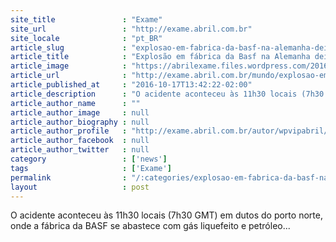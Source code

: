 ```yaml
---
site_title               : "Exame"
site_url                 : "http://exame.abril.com.br"
site_locale              : "pt_BR"
article_slug             : "explosao-em-fabrica-da-basf-na-alemanha-deixou-1-morto"
article_title            : "Explosão em fábrica da Basf na Alemanha deixou 1 morto"
article_image            : "https://abrilexame.files.wordpress.com/2016/10/size_960_16_9_explosao-em-fabrica-da-basf-na-alemanha.jpg?quality=70&strip=all&w=960"
article_url              : "http://exame.abril.com.br/mundo/explosao-em-complexo-da-basf-na-alemanha-deixa-um-morto/"
article_published_at     : "2016-10-17T13:42:22-02:00"
article_description      : "O acidente aconteceu às 11h30 locais (7h30 GMT) em dutos do porto norte, onde a fábrica da BASF se abastece com gás liquefeito e petróleo..."
article_author_name      : ""
article_author_image     : null
article_author_biography : null
article_author_profile   : "http://exame.abril.com.br/autor/wpvipabril/"
article_author_facebook  : null
article_author_twitter   : null
category                 : ['news']
tags                     : ['Exame']
permalink                : "/:categories/explosao-em-fabrica-da-basf-na-alemanha-deixou-1-morto/"
layout                   : post
---
```


O acidente aconteceu às 11h30 locais (7h30 GMT) em dutos do porto norte, onde a fábrica da BASF se abastece com gás liquefeito e petróleo...
